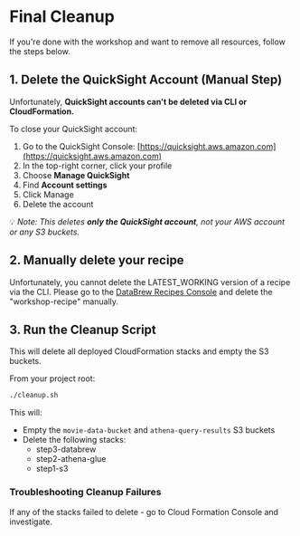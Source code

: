 # Final Cleanup

If you're done with the workshop and want to remove all resources, follow the steps below.

## 1. Delete the QuickSight Account (Manual Step)

Unfortunately, **QuickSight accounts can't be deleted via CLI or CloudFormation.**

To close your QuickSight account:

1. Go to the QuickSight Console: [https://quicksight.aws.amazon.com](https://quicksight.aws.amazon.com)
2. In the top-right corner, click your profile
3. Choose **Manage QuickSight**
4. Find **Account settings**
5. Click Manage
6. Delete the account

💡 _Note: This deletes **only the QuickSight account**, not your AWS account or any S3 buckets._

## 2. Manually delete your recipe

Unfortunately, you cannot delete the LATEST_WORKING version of a recipe via the CLI. Please go to the [DataBrew Recipes Console](https://ap-southeast-2.console.aws.amazon.com/databrew/home?region=ap-southeast-2#recipes) and delete the "workshop-recipe" manually.

## 3. Run the Cleanup Script

This will delete all deployed CloudFormation stacks and empty the S3 buckets.

From your project root:

```bash
./cleanup.sh
```

This will:
- Empty the `movie-data-bucket` and `athena-query-results` S3 buckets
- Delete the following stacks:
  - step3-databrew
  - step2-athena-glue
  - step1-s3

### Troubleshooting Cleanup Failures

If any of the stacks failed to delete - go to Cloud Formation Console and investigate.
